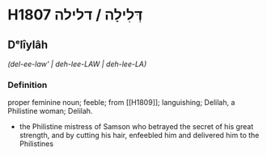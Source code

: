 # H1807 דְּלִילָה / דלילה

## Dᵉlîylâh

_(del-ee-law' | deh-lee-LAW | deh-lee-LA)_

### Definition

proper feminine noun; feeble; from [[H1809]]; languishing; Delilah, a Philistine woman; Delilah.

- the Philistine mistress of Samson who betrayed the secret of his great strength, and by cutting his hair, enfeebled him and delivered him to the Philistines
